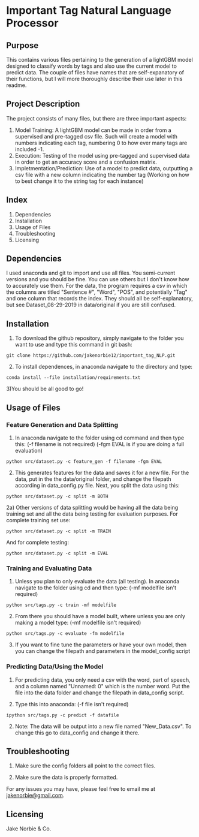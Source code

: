 # Important Tag Natural Language Processor

## Purpose
This contains various files pertaining to the generation of a lightGBM model designed to classify words by tags and also use the current model to predict data. The couple of files have names that are self-expanatory of their functions, but I will more thoroughly describe their use later in this readme.

## Project Description

The project consists of many files, but there are three important aspects:
1) Model Training: A lightGBM model can be made in order from a supervised and pre-tagged csv file. Such will create a model with numbers indicating each tag, numbering 0 to how ever many tags are included -1.
2) Execution: Testing of the model using pre-tagged and supervised data in order to get an accuracy score and a confusion matrix.
3) Impletmentation/Prediction: Use of a model to predict data, outputting a csv file with a new column indicating the number tag (Working on how to best change it to the string tag for each instance)

## Index

1. Dependencies
2. Installation
3. Usage of Files
4. Troubleshooting
5. Licensing

## Dependencies

I used anaconda and git to import and use all files. You semi-current versions and you should be fine. You can use others but I don't know how to accurately use them.
For the data, the program requires a csv in which the columns are titled "Sentence #", "Word", "POS", and potentially "Tag" and one column that records the index.
They should all be self-explanatory, but see Dataset_08-29-2019 in data/original if you are still confused.

## Installation

1) To download the github repository, simply navigate to the folder you want to use and type this command in git bash:
```
git clone https://github.com/jakenorbie12/important_tag_NLP.git
```

2) To install dependences, in anaconda navigate to the directory and type:
```
conda install --file installation/requirements.txt
```

3)You should be all good to go!

## Usage of Files

### Feature Generation and Data Splitting

1) In anaconda navigate to the folder using cd command and then type this: (-f filename is not required) (-fgm EVAL is if you are doing a full evaluation)
```
python src/dataset.py -c feature_gen -f filename -fgm EVAL
```

2) This generates features for the data and saves it for a new file. For the data, put in the the data/original folder, and change
the filepath according in data_config.py file. Next, you split the data using this:
```
python src/dataset.py -c split -m BOTH
```

2a) Other versions of data splitting would be having all the data being training set and all the data being testing for evaluation purposes.
For complete training set use:
```
python src/dataset.py -c split -m TRAIN
```
And for complete testing:
```
python src/dataset.py -c split -m EVAL
```

### Training and Evaluating Data

1) Unless you plan to only evaluate the data (all testing). In anaconda navigate to the folder using cd and then type: (-mf modelfile isn't required)
```
python src/tags.py -c train -mf modelfile
```

2) From there you should have a model built, where unless you are only making a model type: (-mf modelfile isn't required)
```
python src/tags.py -c evaluate -fm modelfile
```

3) If you want to fine tune the parameters or have your own model, then you can change the filepath and parameters in the model_config script

### Predicting Data/Using the Model

1) For predicting data, you only need a csv with the word, part of speech, and a column named "Unnamed: 0" which is the number word.
Put the file into the data folder and change the filepath in data_config script.

2) Type this into anaconda: (-f file isn't required)
```
ipython src/tags.py -c predict -f datafile
```

2) Note: The data will be output into a new file named "New_Data.csv". To change this go to data_config and change it there.

## Troubleshooting

1) Make sure the config folders all point to the correct files.

2) Make sure the data is properly formatted.

For any issues you may have, please feel free to email me at jakenorbie@gmail.com.

## Licensing

Jake Norbie & Co.
